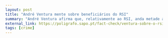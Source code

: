 ```yaml
---
layout: post
title: "André Ventura mente sobre beneficiários do RSI"
summary: "André Ventura afirma que, relativamente ao RSI, anda metade a viver à conta de quem trabalha, algo que o Polígrafo mostra ser categoricamente errado"
external_link: https://poligrafo.sapo.pt/fact-check/ventura-sobre-o-rsi-nos-acores-anda-metade-a-viver-a-conta-dos-outros-que-estao-a-trabalhar-tem-razao
tags: [crime]
---
```


